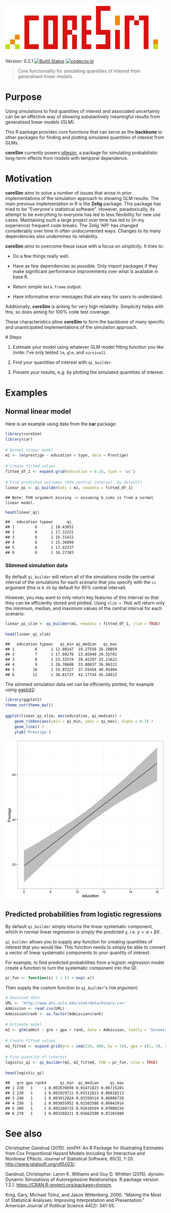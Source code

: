 ![coreSim logo](img/coreSim_logo.png)

Version: 0.2.1 [![Build Status](https://travis-ci.org/christophergandrud/coreSim.svg?branch=master)](https://travis-ci.org/christophergandrud/coreSim)
[![codecov.io](https://codecov.io/github/christophergandrud/coreSim/coverage.svg?branch=master)](https://codecov.io/github/christophergandrud/coreSim?branch=master)

> Core functionality for simulating quantities of interest from generalised 
linear models.

# Purpose

Using simulations to find quantities of interest and associated uncertainty
can be an effective way of showing substantively meaningful results from 
generalised linear models (GLM). 

This R package provides core functions that can serve as the **backbone** to other
packages for finding and plotting simulated quantities of interest from GLMs. 

**coreSim** currently powers [pltesim](https://github.com/christophergandrud/pltesim), a package for simulating probabilistic long-term effects from models with temporal dependence.

# Motivation

**coreSim** aims to solve a number of issues that arose in prior implementations of 
the simulation approach to showing GLM results. The main previous implementation in R is the **Zelig** package. This package has tried to be "Everyone's statistical software". However, paradoxically, its attempt to be everything to everyone has led to less flexibility for new use cases. Maintaining such a large project over time has led to (in my experience) frequent code breaks. The Zelig 'API' has changed considerably over time in often undocumented ways. Changes to its many dependencies also undermines its reliability. 

**coreSim** aims to overcome these issue with a focus on *simplicity*. It tries to:

- Do a few things really well.

- Have as few dependencies as possible. Only import packages if they make significant performance improvements over what is available in base R.

- Return simple `data.frame` output. 

- Have informative error messages that are easy for users to understand.

Additionally, **coreSim** is aiming for very high reliability. Simplicity helps with this, so does aiming for 100% code test coverage.

These characteristics allow **coreSim** to form the backbone of many specific and unanticipated implementations of the simulation approach. 

# Steps

1. Estimate your model using whatever GLM model fitting function you like 
(note: I've only tested `lm`, `glm`, and `survival`).

2. Find your quantities of interest with `qi_builder`.

3. Present your results, e.g. by plotting the simulated quantities of 
interest.

# Examples

## Normal linear model 

Here is an example using data from the **car** package:


```r
library(coreSim)
library(car)

# Normal linear model
m1 <- lm(prestige ~ education + type, data = Prestige)

# Create fitted values
fitted_df_1 <- expand.grid(education = 6:16, type = 'wc')

# Find predicted outcomes (95% central interval, by default)
linear_qi <- qi_builder(obj = m1, newdata = fitted_df_1)
```

```
## Note: FUN argument missing -> assuming b_sims is from a normal linear model.
```

```r
head(linear_qi)
```

```
##   education typewc      qi_
## 1         6      1 18.43851
## 2         6      1 17.12221
## 3         6      1 16.31412
## 4         6      1 15.36899
## 5         6      1 17.42337
## 6         6      1 16.27303
```

### Slimmed simulation data

By default `qi_builder` will return all of the simulations inside the central 
interval of the simulations for each scenario that you specify with the `ci` 
argument (this is `0.95` by default for 95% central interval). 

However, you may want to only return key features of this interval so that they
can be efficiently stored and plotted. Using `slim = TRUE` will return only the
minimum, median, and maximum values of the central interval for each scenario:


```r
linear_qi_slim <- qi_builder(m1, newdata = fitted_df_1, slim = TRUE)

head(linear_qi_slim)
```

```
##   education typewc   qi_min qi_median   qi_max
## 1         6      1 12.08147  19.27556 26.20059
## 2         7      1 17.60270  23.85940 29.55701
## 3         8      1 23.32574  28.42297 33.21622
## 4         9      1 28.70608  33.00837 36.96313
## 5        10      1 33.97227  37.55456 40.95404
## 6        11      1 38.81737  42.17744 45.28413
```

The slimmed simulation data set can be efficiently plotted, for example using
[ggplot2](http://docs.ggplot2.org/current/):


```r
library(ggplot2)
theme_set(theme_bw())

ggplot(linear_qi_slim, aes(education, qi_median)) +
    geom_ribbon(aes(ymin = qi_min, ymax = qi_max), alpha = 0.3) +
    geom_line() +
    ylab('Prestige')
```

![plot of chunk unnamed-chunk-3](figure/unnamed-chunk-3-1.png)

## Predicted probabilities from logistic regressions

By default `qi_builder` simply returns the linear systematic component, which 
in normal linear regression is simply the predicted y, i.e. 
$y = \alpha + \mathrm{\beta X}$.

`qi_builder` allows you to supply any function for creating quantities of 
interest that you would like. This function needs to simply be able to convert
a vector of linear systematic components to your quantity of interest. 

For example, to find predicted probabilities from a logistic regression model
create a function to turn the systematic component into the QI:


```r
pr_fun <- function(x) 1 / (1 + exp(-x))
```

Then supply the custom function to `qi_builder`'s `FUN` argument:


```r
# Download data
URL <- 'http://www.ats.ucla.edu/stat/data/binary.csv'
Admission <- read.csv(URL)
Admission$rank <- as.factor(Admission$rank)

# Estimate model
m2 <- glm(admit ~ gre + gpa + rank, data = Admission, family = 'binomial')

# Create fitted values
m2_fitted <- expand.grid(gre = seq(220, 800, by = 10), gpa = c(1, 4), rank = '4')

# Find quantity of interest
logistic_qi <- qi_builder(m2, m2_fitted, FUN = pr_fun, slim = TRUE)

head(logistic_qi)
```

```
##   gre gpa rank4      qi_min  qi_median     qi_max
## 1 220   1     1 0.002876056 0.01471823 0.06715281
## 2 230   1     1 0.002929712 0.01512821 0.06810113
## 3 240   1     1 0.003012824 0.01550514 0.06886728
## 4 250   1     1 0.003055952 0.01583588 0.06942914
## 5 260   1     1 0.003160715 0.01618569 0.07080234
## 6 270   1     1 0.003269221 0.01662598 0.07201980
```



# See also

Christopher Gandrud (2015). simPH: An R Package for Illustrating Estimates from
Cox Proportional Hazard Models Including for Interactive and Nonlinear Effects.
Journal of Statistical Software, 65(3), 1-20.
<http://www.jstatsoft.org/v65/i03/>.

Gandrud, Christopher. Laron K. Williams and Guy D. Whitten (2015). dynsim: Dynamic
Simulations of Autoregressive Relationships. R package version 1.2.1.
<https://CRAN.R-project.org/package=dynsim>.

King, Gary, Michael Tomz, and Jason Wittenberg. 2000. "Making the Most of 
Statistical Analyses: Improving Interpretation and Presentation." American 
Journal of Political Science 44(2): 341-55.

